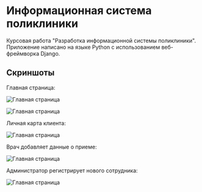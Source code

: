 # Информационная система поликлиники

Курсовая работа "Разработка информационной системы поликлиники".
Приложение написано на языке Python с использованием веб-фреймворка Django.

## Скриншоты

Главная страница:

![Главная страница](https://i.ibb.co/7yFZ8RM/image.png)

![Главная страница](https://i.ibb.co/K0nFgz4/image.png)

Личная карта клиента:

![Главная страница](https://i.ibb.co/Wg1vcYN/image.png)

Врач добавляет данные о приеме:

![Главная страница](https://i.ibb.co/bRzjScs/image.png)

Администратор регистрирует нового сотрудника:

![Главная страница](https://i.ibb.co/K9zXPqB/image.png)
